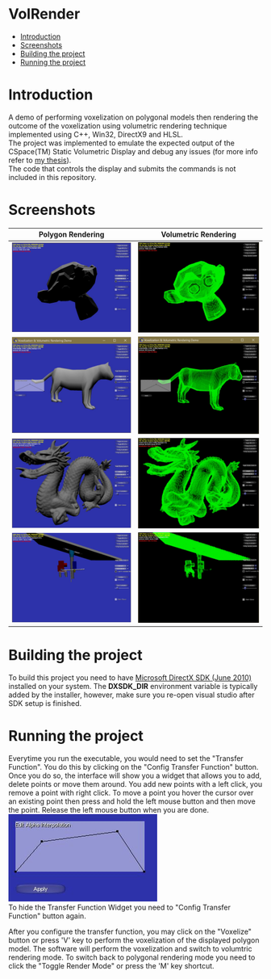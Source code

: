 # VolRender


- [Introduction](#introduction)
- [Screenshots](#screenshots)
- [Building the project](#building-the-project)
- [Running the project](#running-the-project)

# Introduction
A demo of performing voxelization on polygonal models then rendering the outcome of the voxelization using volumetric rendering technique implemented using C++, Win32, DirectX9 and HLSL.   
The project was implemented to emulate the expected output of the CSpace(TM) Static Volumetric Display and debug any issues (for more info refer to [my thesis](https://sites.google.com/site/ussamanaal/thesis)).   
The code that controls the display and submits the commands is not included in this repository.

# Screenshots
Polygon Rendering						|  Volumetric Rendering
:--------------------------------------:|:--------------------------------------:
![](./misc/Monkey-Polygon.jpg)			|	![](./misc/Monkey-Volumetric.jpg)
![](./misc/Tiger-Polygon.jpg)			|	![](./misc/Tiger-Volumetric.jpg)
![](./misc/StanfordDragon-Polygon.jpg)  |	![](./misc/StanfordDragon-Volumetric.jpg)
![](./misc/Valve-Polygon.jpg)			|	![](./misc/Valve-Volumetric.jpg)


# Building the project
To build this project you need to have [Microsoft DirectX SDK (June 2010)](https://www.microsoft.com/en-us/download/details.aspx?id=6812) installed on your system. The **DXSDK_DIR** environment variable is typically added by the installer, however, make sure you re-open visual studio after SDK setup is finished.


# Running the project
Everytime you run the executable, you would need to set the "Transfer Function". You do this by clicking on the "Config Transfer Function" button. Once you do so, the interface will show you a widget that allows you to add,  delete points or move them around. You add new points with a left click, you remove a point with right click. To move a point you hover the cursor over an existing point then press and hold the left mouse button and then move the point. Release the left mouse button when you are done.   
![Config Transfer Function](./misc/config-transfer-function.jpg)   
To hide the Transfer Function Widget you need to "Config Transfer Function" button again.   
   
After you configure the transfer function, you may click on the "Voxelize" button or press 'V' key to perform the voxelization of the displayed polygon model. The software will perform the voxelization and switch to volumtric rendering mode. To switch back to polygonal rendering mode you need to click the "Toggle Render Mode" or press the 'M' key shortcut.
